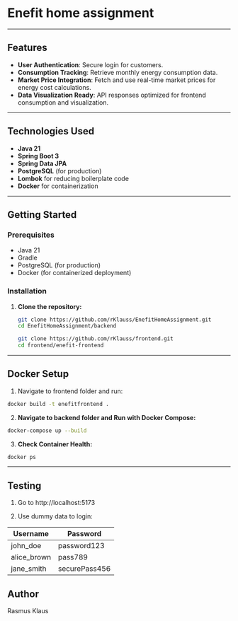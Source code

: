# Enefit home assignment

---

## Features

- **User Authentication**: Secure login for customers.
- **Consumption Tracking**: Retrieve monthly energy consumption data.
- **Market Price Integration**: Fetch and use real-time market prices for energy cost calculations.
- **Data Visualization Ready**: API responses optimized for frontend consumption and visualization.

---

## Technologies Used

- **Java 21**
- **Spring Boot 3**
- **Spring Data JPA**
- **PostgreSQL** (for production)
- **Lombok** for reducing boilerplate code
- **Docker** for containerization

---

## Getting Started

### Prerequisites

- Java 21
- Gradle
- PostgreSQL (for production)
- Docker (for containerized deployment)

### Installation

1. **Clone the repository:**
   ```bash
   git clone https://github.com/rKlauss/EnefitHomeAssignment.git
   cd EnefitHomeAssignment/backend

   git clone https://github.com/rKlauss/frontend.git
   cd frontend/enefit-frontend
   ```

---

## Docker Setup

1. Navigate to frontend folder and run:
```bash
docker build -t enefitfrontend .
```

2. **Navigate to backend folder and Run with Docker Compose:**

```bash
docker-compose up --build
```

3. **Check Container Health:**

```bash
docker ps
```

---
## Testing

1. Go to http://localhost:5173

2. Use dummy data to login:

| Username     | Password  |
| ------------ | --------- |
| john_doe     | password123|
| alice_brown  | pass789 |
| jane_smith   | securePass456 |


## Author
Rasmus Klaus
